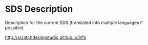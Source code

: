 # SDS Description
Description for the current SDS (translated into multiple languages if possible)

http://scratchdesignstudio.github.io/info
